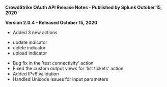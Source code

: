 **CrowdStrike OAuth API Release Notes - Published by Splunk October 15, 2020**


**Version 2.0.4 - Released October 15, 2020**

* Added 3 new actions
+ update indicator
+ delete indicator
+ upload indicator
* Bug fix in the 'test connectivity' action
* Fixed the custom output views for 'list tickets' action
* Added IPv6 validation
* Handled Unicode issues for input parameters
